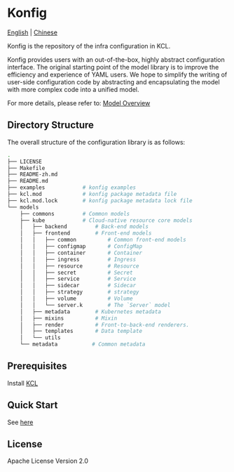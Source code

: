 # Konfig

[English](README.md) | [Chinese](README-zh.md)

Konfig is the repository of the infra configuration in KCL.

Konfig provides users with an out-of-the-box, highly abstract configuration interface. The original starting point of the model library is to improve the efficiency and experience of YAML users. We hope to simplify the writing of user-side configuration code by abstracting and encapsulating the model with more complex code into a unified model.

For more details, please refer to: [Model Overview](https://kcl-lang.io/docs/user_docs/guides/working-with-konfig/overview)

## Directory Structure

The overall structure of the configuration library is as follows:

```bash
.
├── LICENSE
├── Makefile
├── README-zh.md
├── README.md
├── examples            # konfig examples
├── kcl.mod             # konfig package metadata file
├── kcl.mod.lock        # konfig package metadata lock file
└── models
    ├── commons         # Common models
    ├── kube            # Cloud-native resource core models
    │   ├── backend         # Back-end models
    │   ├── frontend        # Front-end models
    │   │   ├── common          # Common front-end models
    │   │   ├── configmap       # ConfigMap
    │   │   ├── container       # Container
    │   │   ├── ingress         # Ingress
    │   │   ├── resource        # Resource
    │   │   ├── secret          # Secret
    │   │   ├── service         # Service
    │   │   ├── sidecar         # Sidecar
    │   │   ├── strategy        # strategy
    │   │   ├── volume          # Volume
    │   │   └── server.k        # The `Server` model
    │   ├── metadata        # Kubernetes metadata
    │   ├── mixins          # Mixin
    │   ├── render          # Front-to-back-end renderers.
    │   ├── templates       # Data template
    │   └── utils
    └── metadata           # Common metadata
```

## Prerequisites

Install [KCL](https://kcl-lang.io/docs/user_docs/getting-started/install)

## Quick Start

See [here](https://kcl-lang.io/docs/user_docs/guides/working-with-konfig/guide)

## License

Apache License Version 2.0
